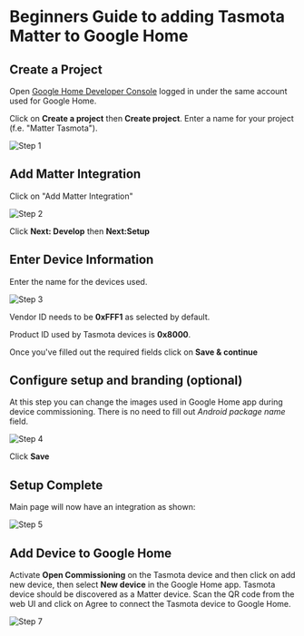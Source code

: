 # Beginners Guide to adding Tasmota Matter to Google Home

## Create a Project

Open [Google Home Developer Console](https://console.home.google.com/projects) logged in under the same account used for Google Home.

Click on **Create a project** then **Create project**. Enter a name for your project (f.e. "Matter Tasmota").

![Step 1](_media/matter/google/step1.jpg)

## Add Matter Integration

Click on "Add Matter Integration"

![Step 2](_media/matter/google/step3.jpg)

Click **Next: Develop** then **Next:Setup**

## Enter Device Information

Enter the name for the devices used.

![Step 3](_media/matter/google/step3.jpg)

Vendor ID needs to be **0xFFF1** as selected by default.

Product ID used by Tasmota devices is **0x8000**.

Once you've filled out the required fields click on **Save & continue**

## Configure setup and branding (optional)

At this step you can change the images used in Google Home app during device commissioning. There is no need to fill out *Android package name* field.

![Step 4](_media/matter/google/step4.jpg)

Click **Save**

## Setup Complete

Main page will now have an integration as shown:

![Step 5](_media/matter/google/step5.jpg)

## Add Device to Google Home

Activate **Open Commissioning** on the Tasmota device and then click on add new device, then select **New device** in the Google Home app. Tasmota device should be discovered as a Matter device. Scan the QR code from the web UI and click on Agree to connect the Tasmota device to Google Home.

![Step 7](_media/matter/google/step7.jpg)

